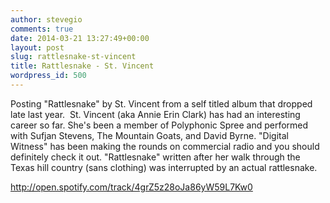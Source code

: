 ```yaml
---
author: stevegio
comments: true
date: 2014-03-21 13:27:49+00:00
layout: post
slug: rattlesnake-st-vincent
title: Rattlesnake - St. Vincent
wordpress_id: 500
---
```


Posting "Rattlesnake" by St. Vincent from a self titled album that dropped late last year.  St. Vincent (aka Annie Erin Clark) has had an interesting career so far. She's been a member of Polyphonic Spree and performed with Sufjan Stevens, The Mountain Goats, and David Byrne. "Digital Witness" has been making the rounds on commercial radio and you should definitely check it out. "Rattlesnake" written after her walk through the Texas hill country (sans clothing) was interrupted by an actual rattlesnake.

http://open.spotify.com/track/4grZ5z28oJa86yW59L7Kw0

